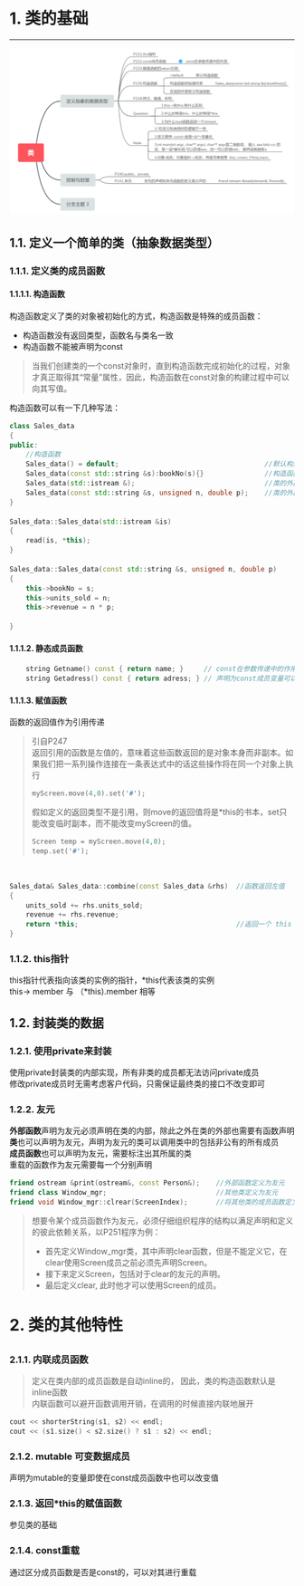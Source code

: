# 1. 类的基础
-----------

![](pics/_1527651533_28213.png)

## 1.1. 定义一个简单的类（抽象数据类型）
### 1.1.1. 定义类的成员函数
#### 1.1.1.1. 构造函数
构造函数定义了类的对象被初始化的方式，构造函数是特殊的成员函数：
* 构造函数没有返回类型，函数名与类名一致
* 构造函数不能被声明为const
>当我们创建类的一个const对象时，直到构造函数完成初始化的过程，对象才真正取得其“常量”属性，因此，构造函数在const对象的构建过程中可以向其写值。

构造函数可以有一下几种写法：
```cpp
class Sales_data
{
public:
	//构造函数
	Sales_data() = default;                                    //默认构造函数
	Sales_data(const std::string &s):bookNo(s){}               //构造函数初始值列表
	Sales_data(std::istream &);                                //类的外部定义构造函数
	Sales_data(const std::string &s, unsigned n, double p);    //类的外部显式赋值
}

Sales_data::Sales_data(std::istream &is)
{
	read(is, *this);
}

Sales_data::Sales_data(const std::string &s, unsigned n, double p)
{
	this->bookNo = s;
	this->units_sold = n;
	this->revenue = n * p;

}
```
#### 1.1.1.2. 静态成员函数

```cpp
	string Getname() const { return name; }		// const在参数传递中的作用 https://blog.csdn.net/zheng19880607/article/details/23883437
	string Getadress() const { return adress; }	// 声明为const成员变量可以保证不会修改数据成员
```
#### 1.1.1.3. 赋值函数
函数的返回值作为引用传递
>引自P247<br>
>返回引用的函数是左值的，意味着这些函数返回的是对象本身而非副本。如果我们把一系列操作连接在一条表达式中的话这些操作将在同一个对象上执行
>```cpp
>myScreen.move(4,0).set('#');
>```
>假如定义的返回类型不是引用，则move的返回值将是*this的书本，set只能改变临时副本，而不能改变myScreen的值。
>```cpp
>Screen temp = myScreen.move(4,0);
>temp.set('#');
>```
<br>

```cpp
Sales_data& Sales_data::combine(const Sales_data &rhs)	//函数返回左值
{
	units_sold += rhs.units_sold;
	revenue += rhs.revenue;
	return *this;										//返回一个 this 指针的解引用，即执行该函数的对象
}
```

### 1.1.2. this指针
this指针代表指向该类的实例的指针，\*this代表该类的实例<br>
this-> member 与 （*this).member 相等

## 1.2. 封装类的数据
### 1.2.1. 使用private来封装
使用private封装类的内部实现，所有非类的成员都无法访问private成员<br>
修改private成员时无需考虑客户代码，只需保证最终类的接口不改变即可

### 1.2.2. 友元
**外部函数**声明为友元必须声明在类的内部，除此之外在类的外部也需要有函数声明<br>
**类**也可以声明为友元，声明为友元的类可以调用类中的包括非公有的所有成员<br>
**成员函数**也可以声明为友元，需要标注出其所属的类<br>
重载的函数作为友元需要每一个分别声明
```cpp
friend ostream &print(ostream&, const Person&);    //外部函数定义为友元
friend class Window_mgr;                           //其他类定义为友元
friend void Window_mgr::clrear(ScreenIndex);       //将其他类的成员函数定义为友元
```
>想要令某个成员函数作为友元，必须仔细组织程序的结构以满足声明和定义的彼此依赖关系，以P251程序为例：
>* 首先定义Window_mgr类，其中声明clear函数，但是不能定义它，在clear使用Screen成员之前必须先声明Screen。
>* 接下来定义Screen，包括对于clear的友元的声明。
>* 最后定义clear, 此时他才可以使用Screen的成员。

# 2. 类的其他特性
##
### 2.1.1. 内联成员函数
>定义在类内部的成员函数是自动inline的， 因此，类的构造函数默认是inline函数<br>
>内联函数可以避开函数调用开销，在调用的时候直接内联地展开
```cpp
cout << shorterString(s1, s2) << endl;
cout << (s1.size() < s2.size() ? s1 : s2) << endl;
```
### 2.1.2. mutable 可变数据成员
声明为mutable的变量即使在const成员函数中也可以改变值

### 2.1.3. 返回*this的赋值函数
参见类的基础

### 2.1.4. const重载
通过区分成员函数是否是const的，可以对其进行重载
